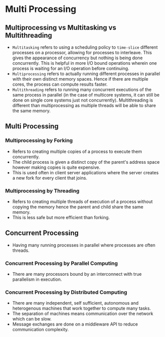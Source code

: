 # Multi Processing

## Multiprocessing vs Multitasking vs Multithreading
* `Multitasking` refers to using a scheduling policy to `time-slice` different processes on a processor, allowing for processes to interleave. This gives the appearance of concurrency but nothing is being done concurrently. This is helpful in more I/O bound operations wherein one process is waiting for an I/O operation before continuing.
* `Multiprocessing` refers to actually running different processes in parallel with their own distinct memory spaces. Hence if there are multiple cores, the process can compute results faster.
* `Multithreading` refers to running many concurrent executions of the same process in parallel (in the case of multicore systems, it can still be done on single core systems just not concurrently). Multithreading is different than multiprocessing as multiple threads will be able to share the same memory.

## Multi Processing
### Multiprocessing by Forking 
* Refers to creating multiple copies of a process to execute them concurrently.
* The child process is given a distinct copy of the parent's address space however making copies is quite expensive.
* This is used often in client server applications where the server creates a new fork for every client that joins.
### Multiprocessing by Threading 
* Refers to creating multiple threads of execution of a process without copying the memory hence the parent and child share the same memory.
* This is less safe but more efficient than forking.

## Concurrent Processing 
* Having many running processes in parallel where processes are often threads.
### Concurrent Processing by Parallel Computing 
* There are many processors bound by an interconnect with true parallelism in execution.
### Concurrent Processing by Distributed Computing
* There are many independent, self sufficient, autonomous and heterogenous machines that work together to compute many tasks.
* The separation of machines means communication over the network which can be slow. 
* Message exchanges are done on a middleware API to reduce communication complexity.
